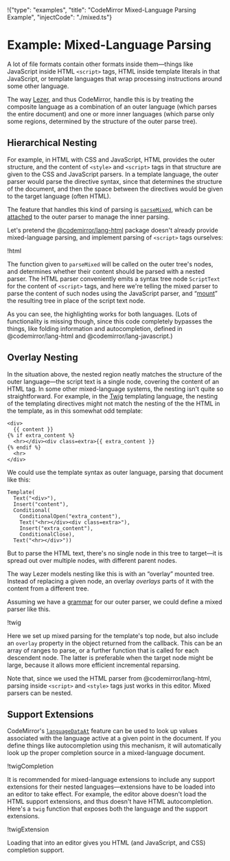 !{"type": "examples", "title": "CodeMirror Mixed-Language Parsing Example", "injectCode": "./mixed.ts"}

# Example: Mixed-Language Parsing

A lot of file formats contain other formats inside them—things like
JavaScript inside HTML `<script>` tags, HTML inside template literals
in that JavaScript, or template languages that wrap processing
instructions around some other language.

The way [Lezer](https://lezer.codemirror.net), and thus CodeMirror,
handle this is by treating the composite language as a combination of
an outer language (which parses the entire document) and one or more
inner languages (which parse only some regions, determined by the
structure of the outer parse tree).

## Hierarchical Nesting

For example, in HTML with CSS and JavaScript, HTML provides the outer
structure, and the content of `<style>` and `<script>` tags in that
structure are given to the CSS and JavaScript parsers. In a template
language, the outer parser would parse the directive syntax, since
that determines the structure of the document, and then the space
between the directives would be given to the target language (often
HTML).

The feature that handles this kind of parsing is
[`parseMixed`](https://lezer.codemirror.net/docs/ref/#common.parseMixed),
which can be
[attached](https://lezer.codemirror.net/docs/ref/#lr.ParserConfig.wrap)
to the outer parser to manage the inner parsing.

Let's pretend the
[@codemirror/lang-html](https://github.com/codemirror/lang-html)
package doesn't already provide mixed-language parsing, and implement
parsing of `<script>` tags ourselves:

!html

The function given to `parseMixed` will be called on the outer tree's
nodes, and determines whether their content should be parsed with a
nested parser. The HTML parser conveniently emits a syntax tree node
`ScriptText` for the content of `<script>` tags, and here we're
telling the mixed parser to parse the content of such nodes using the
JavaScript parser, and
“[mount](https://lezer.codemirror.net/docs/ref/#common.NodeProp^mounted)”
the resulting tree in place of the script text node.

As you can see, the highlighting works for both languages. (Lots of
functionality is missing though, since this code completely bypasses
the things, like folding information and autocompletion, defined in
@codemirror/lang-html and @codemirror/lang-javascript.)

<div id=html-editor></div>

## Overlay Nesting

In the situation above, the nested region neatly matches the structure
of the outer language—the script text is a single node, covering the
content of an HTML tag. In some other mixed-language systems, the
nesting isn't quite so straightforward. For example, in the
[Twig](https://twig.symfony.com/) templating language, the nesting of
the templating directives might not match the nesting of the the HTML
in the template, as in this somewhat odd template:

```
<div>
  {{ content }}
{% if extra_content %}
  <hr></div><div class=extra>{{ extra_content }}
{% endif %}
  <hr>
</div>
```

We could use the template syntax as outer language, parsing that
document like this:

```
Template(
  Text("<div>"),
  Insert("content"),
  Conditional(
    ConditionalOpen("extra_content"),
    Text("<hr></div><div class=extra>"),
    Insert("extra_content"),
    ConditionalClose),
  Text("<hr></div>"))
```

But to parse the HTML text, there's no single node in this tree to
target—it is spread out over multiple nodes, with different parent
nodes.

The way Lezer models nesting like this is with an “overlay” mounted
tree. Instead of replacing a given node, an overlay _overlays_
parts of it with the content from a different tree.

Assuming we have a [grammar](./twig.grammar.txt) for our outer parser,
we could define a mixed parser like this.

!twig

Here we set up mixed parsing for the template's top node, but also
include an `overlay` property in the object returned from the
callback. This can be an array of ranges to parse, or a further
function that is called for each descendent node. The latter is
preferable when the target node might be large, because it allows more
efficient incremental reparsing.

<div id=twig-editor></div>

Note that, since we used the HTML parser from @codemirror/lang-html,
parsing inside `<script>` and `<style>` tags just works in
this editor. Mixed parsers can be nested.

## Support Extensions

CodeMirror's
[`languageDataAt`](../../docs/ref/#state.EditorState.languageDataAt)
feature can be used to look up values associated with the language
active at a given point in the document. If you define things like
autocompletion using this mechanism, it will automatically look up the
proper completion source in a mixed-language document.

!twigCompletion

It is recommended for mixed-language extensions to include any support
extensions for their nested languages—extensions have to be loaded
into an editor to take effect. For example, the editor above doesn't
load the HTML support extensions, and thus doesn't have HTML
autocompletion. Here's a `twig` function that exposes both the
language and the support extensions.

!twigExtension

Loading that into an editor gives you HTML (and JavaScript, and CSS)
completion support.

<div id=twig2-editor></div>

<script defer src="../../codemirror.js"></script>
<script defer src="mixed.js"></script>
